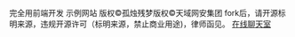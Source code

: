 完全用前端开发
示例网站
版权©️孤烛残梦版权©️天域网安集团
fork后，请开源标明来源，违规开源许可（标明来源，禁止商业用途)，律师函见。
<a href="https://chat.getloli.com/room/@tywa?title=a%20simple%20title" target="_blank">在线聊天室</a>

